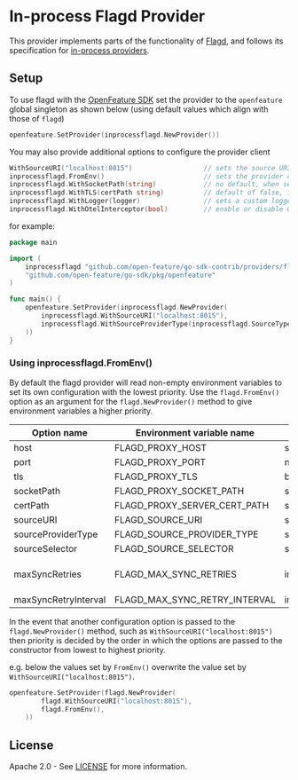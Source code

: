 # In-process Flagd Provider

This provider implements parts of the functionality of [Flagd](https://github.com/open-feature/flagd), and follows its
specification for [in-process providers](https://github.com/open-feature/flagd/blob/main/docs/other_resources/in-process-providers/specification.md).

## Setup
To use flagd with the [OpenFeature SDK](https://github.com/open-feature/go-sdk) set the provider to the `openfeature` global singleton as shown below (using default values which align with those of `flagd`)
```go
openfeature.SetProvider(inprocessflagd.NewProvider())
```  
You may also provide additional options to configure the provider client
```go
WithSourceURI("localhost:8015")                  // sets the source URI
inprocessflagd.FromEnv()                         // sets the provider configuration from environment variables
inprocessflagd.WithSocketPath(string)            // no default, when set a unix socket connection is used (only available for GRPC)
inprocessflagd.WithTLS(certPath string)          // default of false, if certPath is not given, system certs are used
inprocessflagd.WithLogger(logger)                // sets a custom logger (see logging section)
inprocessflagd.WithOtelInterceptor(bool)         // enable or disable OpenTelemetry interceptor for flagd communication
```
for example:
```go
package main

import (
	inprocessflagd "github.com/open-feature/go-sdk-contrib/providers/flagd-in-process/pkg"
   	"github.com/open-feature/go-sdk/pkg/openfeature"
)

func main() {
    openfeature.SetProvider(inprocessflagd.NewProvider(
		inprocessflagd.WithSourceURI("localhost:8015"),
		inprocessflagd.WithSourceProviderType(inprocessflagd.SourceTypeGrpc),
    ))
}
```

### Using inprocessflagd.FromEnv()  
By default the flagd provider will read non-empty environment variables to set its own configuration with the lowest priority. Use the `flagd.FromEnv()` option as an argument for the `flagd.NewProvider()` method to give environment variables a higher priority.

| Option name                 | Environment variable name             | Type    | Options      | Default                                |
| --------------------------- | ------------------------------------- | ------- | ------------ | -------------------------------------- |
| host                        | FLAGD_PROXY_HOST                      | string  |              | localhost                              |
| port                        | FLAGD_PROXY_PORT                      | number  |              | 8013                                   |
| tls                         | FLAGD_PROXY_TLS                       | boolean |              | false                                  |
| socketPath                  | FLAGD_PROXY_SOCKET_PATH               | string  |              |                                        |
| certPath                    | FLAGD_PROXY_SERVER_CERT_PATH          | string  |              |                                        |
| sourceURI                   | FLAGD_SOURCE_URI                      | string  |              |                                        |
| sourceProviderType          | FLAGD_SOURCE_PROVIDER_TYPE            | string  |              | grpc                                   |
| sourceSelector              | FLAGD_SOURCE_SELECTOR                 | string  |              |                                        |
| maxSyncRetries              | FLAGD_MAX_SYNC_RETRIES                | int     |              | 0 (0 means unlimited)                  |
| maxSyncRetryInterval        | FLAGD_MAX_SYNC_RETRY_INTERVAL         | int     |              | 60s                                    |

In the event that another configuration option is passed to the `flagd.NewProvider()` method, such as `WithSourceURI("localhost:8015")` then priority is decided by the order in which the options are passed to the constructor from lowest to highest priority.

e.g. below the values set by `FromEnv()` overwrite the value set by `WithSourceURI("localhost:8015")`.
```go
openfeature.SetProvider(flagd.NewProvider(
        flagd.WithSourceURI("localhost:8015"),
        flagd.FromEnv(),
    ))
```

## License

Apache 2.0 - See [LICENSE](./../../LICENSE) for more information.

